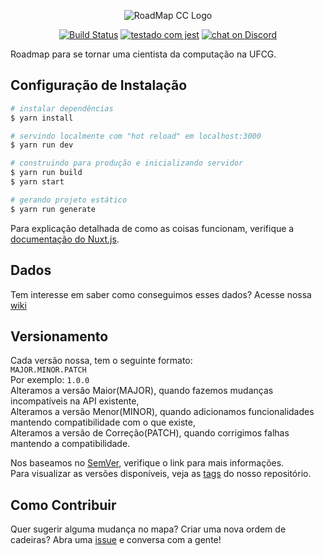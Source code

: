 <p align="center">
  <img src="https://i.imgur.com/rCKBR0t.png"
            alt="RoadMap CC Logo">
</p>

<p align="center">
  <a href="https://travis-ci.com/OpenDevUFCG/roadmap-cc">
        <img src="https://travis-ci.com/OpenDevUFCG/roadmap-cc.svg?branch=development"
            alt="Build Status"></a>
  <a href="https://github.com/facebook/jest">
        <img src="https://img.shields.io/badge/tested_with-jest-99424f.svg"
            alt="testado com jest"></a>
  <a href="https://discord.gg/HjJCwm5">
        <img src="https://img.shields.io/discord/558293573494112257.svg?logo=discord"
            alt="chat on Discord"></a>
<p>
  
Roadmap para se tornar uma cientista da computação na UFCG.

## Configuração de Instalação

``` bash
# instalar dependências
$ yarn install

# servindo localmente com "hot reload" em localhost:3000
$ yarn run dev

# construindo para produção e inicializando servidor
$ yarn run build
$ yarn start

# gerando projeto estático
$ yarn run generate
```

Para explicação detalhada de como as coisas funcionam, verifique a [documentação do Nuxt.js].

## Dados

Tem interesse em saber como conseguimos esses dados? Acesse nossa [wiki]

## Versionamento

Cada versão nossa, tem o seguinte formato:  
`MAJOR.MINOR.PATCH`  
Por exemplo: `1.0.0`  
Alteramos a versão Maior(MAJOR), quando fazemos mudanças incompatíveis na API existente,  
Alteramos a versão Menor(MINOR), quando adicionamos funcionalidades mantendo compatibilidade com o que existe,   
Alteramos a versão de Correção(PATCH), quando corrigimos falhas mantendo a compatibilidade.

Nos baseamos no [SemVer], verifique o link para mais informações.  
Para visualizar as versões disponíveis, veja as [tags] do nosso repositório.

## Como Contribuir

Quer sugerir alguma mudança no mapa? Criar uma nova ordem de cadeiras? Abra uma [issue] e conversa com a gente!

[documentação do Nuxt.js]: https://nuxtjs.org
[wiki]: https://github.com/OpenDevUFCG/roadmap-cc/wiki/RoadMap-CC---Wiki
[tags]: https://github.com/OpenDevUFCG/roadmap-cc/tags
[SemVer]: https://semver.org/lang/pt-BR/
[issue]: https://github.com/OpenDevUFCG/roadmap-cc/issues/new
